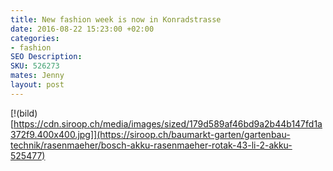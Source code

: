 ```yaml
---
title: New fashion week is now in Konradstrasse
date: 2016-08-22 15:23:00 +02:00
categories:
- fashion
SEO Description: 
SKU: 526273
mates: Jenny
layout: post
---
```


[!(bild)[https://cdn.siroop.ch/media/images/sized/179d589af46bd9a2b44b147fd1a372f9.400x400.jpg]](https://siroop.ch/baumarkt-garten/gartenbau-technik/rasenmaeher/bosch-akku-rasenmaeher-rotak-43-li-2-akku-525477)